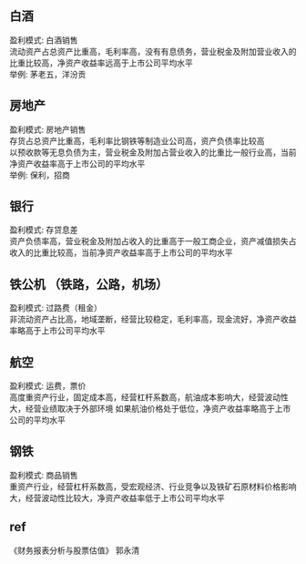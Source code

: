 ## 白酒
盈利模式: 白酒销售    
流动资产占总资产比重高，毛利率高，没有有息债务，营业税金及附加营业收入的比重比较高，净资产收益率远高于上市公司平均水平   
举例: 茅老五，洋汾贡

## 房地产
盈利模式: 房地产销售     
存货占总资产比重高，毛利率比钢铁等制造业公司高，资产负债率比较高   
以预收款等无息负债为主，营业税金及附加占营业收入的比重比一般行业高，当前净资产收益率高于上市公司的平均水平    
举例: 保利，招商    

## 银行
盈利模式: 存贷息差    
资产负债率高，营业税金及附加占收入的比重高于一般工商企业，资产减值损失占收入的比重比较高，当前净资产收益率高于上市公司的平均水平 

## 铁公机 （铁路，公路，机场）
盈利模式: 过路费（租金）   
非流动资产占比高，地域垄断，经营比较稳定，毛利率高，现金流好，净资产收益率略高于上市公司平均水平    

## 航空
盈利模式: 运费，票价   
高度重资产行业，固定成本高，经营杠杆系数高，航油成本影响大，经营波动性大，经营业绩取决于外部环境
如果航油价格处于低位，净资产收益率略高于上市公司的平均水平

## 钢铁
盈利模式: 商品销售    
重资产行业，经营杠杆系数高，受宏观经济、行业竞争以及铁矿石原材料价格影响大，经营波动性比较大，净资产收益率低于上市公司平均水平   

## ref
《财务报表分析与股票估值》  郭永清
